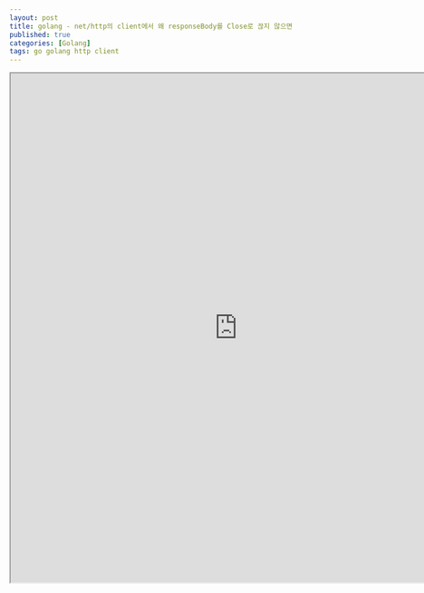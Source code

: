 ```yaml
---
layout: post
title: golang - net/http의 client에서 왜 responseBody를 Close로 끊지 않으면 안될까?
published: true
categories: [Golang]
tags: go golang http client
---
```

<iframe width="800" height="900" src="https://docs.google.com/document/d/e/2PACX-1vTIWasiVZvHh9dzw4gIDnA0fIbr7fDBQRolc6LFJdN2k0HOYZ6kDe7dewFhsy35Zf5wX8UmJgrf7dTe/pub?embedded=true"></iframe>    
  
